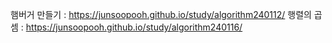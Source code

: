 햄버거 만들기 : https://junsoopooh.github.io/study/algorithm240112/
행렬의 곱셈 : https://junsoopooh.github.io/study/algorithm240116/
